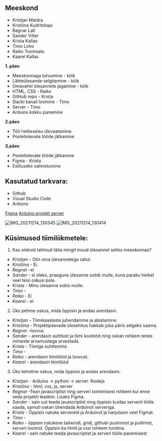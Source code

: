 ## Meeskond
- Kristjan Maidra
- Kristiina Kudritskaja
- Ragnar Lall
- Sander Vilter
- Krista Kallas
- Timo Loho
- Raiko Toomsalu
- Kaarel Kallas

**1. päev**

- Meeskonnaga tutvumine - kõik
- Lähteülesande selgitamine - kõik
- Omavahel ülesannete jagamine - kõik
- HTML, CSS - Raiko
- GitHub repo - Krista
- Slacki kanali loomine - Timo
- Server - Timo
- Arduino kokku panemine

**2.päev**

- Töö hetkeseisu ülevaatamine
- Pooleliolevate tööde jätkamine

**3.päev**

- Pooleliolevate tööde jätkamine
- Figma - Krista
- Esitluseks valmistumine


## Kasutatud tarkvara:
- Github
- Visual Studio Code
- Arduino

[Figma](https://www.figma.com/file/r25yFzw6nkSPADJ9x1y8Oi/Iani-pill)
[Arduino projekt server](https://github.com/kuressaareametikool/virtual-instrument-server)

![IMG_20211214_130345](https://user-images.githubusercontent.com/92778506/145986952-50bd5599-814d-4fe5-9ab2-ff0c6d7bcbeb.jpg)
![IMG_20211214_130414](https://user-images.githubusercontent.com/92778506/145987043-03393ee9-c4f5-41e1-a095-03da9443b82f.jpg)

## Küsimused tiimiliikmetele: 
1. Kas oleksid tahtnud täita mingit muud ülesannet selles meeskonnas?
* _Kristjan_ - Olin oma ülesannetega rahul.
* _Kristiina_ - Ei.
* _Ragnar_ -ei
* _Sander_ - ei oleks, praegune ülesanne sobib mulle, kuna paraku hetkel veel teisi oskusi pole.
* _Krista_ - Minu ülesanne sobis mulle.
* _Timo_ -
* _Raiko_ - Ei
* _Kaarel_ - ei
   
2. Üks pehme oskus, mida õppisin ja endas arendasin.
* _Kristjan_ - Tiimikaaslaste juhendamine ja abistamine.
* _Kristiina_ - Projektipäevade ülesehitus hakkab juba päris selgeks saama.
* _Ragnar_ -loovus
* _Sander_ - arendasin suhtlust ja tiimi kootööd ning oskan rohkem teiste inimeste arvamustega arvestada.
* _Krista_ - Tiimiga suhtlemine.
* _Timo_ -
* _Raiko_ - arendasin tiimitööd ja loovust.
* _Kaarel_ - arendasin tiimitööd

3. Üks tehniline oskus, mida õppisin ja endas arendasin.
* _Kristjan_ - Arduino -> python -> server. Nodejs
* _Kristiina_ - html, css, js, server
* _Ragnar_ -Tean javascriptist ning serveri toimimisest rohkem kui enne seda projekti teadsin. Lisaks Figma.
* _Sander_ - sain uut teada javascriptist ning õppisin kuidas serverit tööle saada, samuti oskan ühendada Arduinot serveriga.
* _Krista_ - Õppisin natuke servereid ja Arduinot ja harjutasin veel Figmat.
* _Timo_ -
* _Raiko_ - õppisin natukene tailwindi, gridi, githubi pushimist ja pullimist, serveri loomist. Õppisin ka htmli ja cssi rohkem tundma.
* _Kaarel_ - sain natuke teada javascriptist ja serveri tööle panemisest
